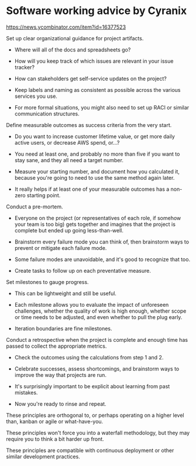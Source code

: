 # Software working advice by Cyranix

https://news.ycombinator.com/item?id=16377523

Set up clear organizational guidance for project artifacts. 

* Where will all of the docs and spreadsheets go? 

* How will you keep track of which issues are relevant in your issue tracker?
  
* How can stakeholders get self-service updates on the project?
  
* Keep labels and naming as consistent as possible across the various services you use.
  
* For more formal situations, you might also need to set up RACI or similar communication structures.

Define measurable outcomes as success criteria from the very start. 

* Do you want to increase customer lifetime value, or get more daily active users, or decrease AWS spend, or...?
  
* You need at least one, and probably no more than five if you want to stay sane, and they all need a target number.
  
* Measure your starting number, and document how you calculated it, because you're going to need to use the same method again later.
  
* It really helps if at least one of your measurable outcomes has a non-zero starting point.

Conduct a pre-mortem. 

* Everyone on the project (or representatives of each role, if somehow your team is too big) gets together and imagines that the project is complete but ended up going less-than-well.
  
* Brainstorm every failure mode you can think of, then brainstorm ways to prevent or mitigate each failure mode.
  
* Some failure modes are unavoidable, and it's good to recognize that too.
  
* Create tasks to follow up on each preventative measure.

Set milestones to gauge progress. 

* This can be lightweight and still be useful.
  
* Each milestone allows you to evaluate the impact of unforeseen challenges, whether the quality of work is high enough, whether scope or time needs to be adjusted, and even whether to pull the plug early.
  
* Iteration boundaries are fine milestones.

Conduct a retrospective when the project is complete and enough time has passed to collect the appropriate metrics. 

* Check the outcomes using the calculations from step 1 and 2.
 
* Celebrate successes, assess shortcomings, and brainstorm ways to improve the way that projects are run.
  
* It's surprisingly important to be explicit about learning from past mistakes.
  
* Now you're ready to rinse and repeat.

These principles are orthogonal to, or perhaps operating on a higher level than, kanban or agile or what-have-you.

These principles won't force you into a waterfall methodology, but they may require you to think a bit harder up front.

These principles are compatible with continuous deployment or other similar development practices.

